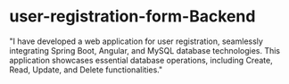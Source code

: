 # user-registration-form-Backend
"I have developed a web application for user registration, seamlessly integrating Spring Boot, Angular, and MySQL database technologies. This application showcases essential database operations, including Create, Read, Update, and Delete functionalities."

